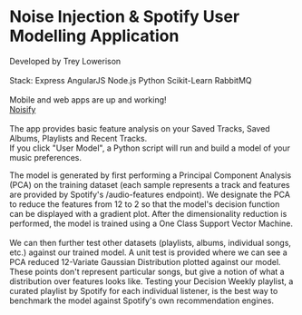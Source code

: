 # Noise Injection & Spotify User Modelling Application
Developed by Trey Lowerison<br />
<br />
Stack: Express AngularJS Node.js Python Scikit-Learn RabbitMQ<br />
<br />
Mobile and web apps are up and working!<br />
<a href="https://spotifynoiseinjection.herokuapp.com">Noisify</a><br />
<br />
The app provides basic feature analysis on your Saved Tracks, Saved Albums, Playlists and Recent Tracks.<br />
If you click "User Model", a Python script will run and build a model of your music preferences.<br />

The model is generated by first performing a Principal Component Analysis (PCA) on the training dataset (each sample represents a track and features are provided by Spotify's /audio-features endpoint). We designate the PCA to reduce the features from 12 to 2 so that the model's decision function can be displayed with a gradient plot. After the dimensionality reduction is performed, the model is trained using a One Class Support Vector Machine.<br />
<br />
We can then further test other datasets (playlists, albums, individual songs, etc.) against our trained model. A unit test is provided where we can see a PCA reduced 12-Variate Gaussian Distribution plotted against our model. These points don't represent particular songs, but give a notion of what a distribution over features looks like. Testing your Decision Weekly playlist, a curated playlist by Spotify for each individual listener, is the best way to benchmark the model against Spotify's own recommendation engines.<br />
